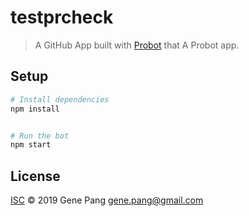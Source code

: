 # testprcheck

> A GitHub App built with [Probot](https://github.com/probot/probot) that A Probot app.


## Setup

```sh
# Install dependencies
npm install


# Run the bot
npm start
```

## License

[ISC](LICENSE) © 2019 Gene Pang <gene.pang@gmail.com>
